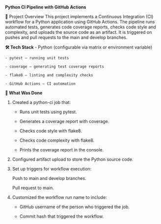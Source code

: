**Python CI Pipeline with GitHub Actions**

📌 Project Overview
This project implements a Continuous Integration (CI) workflow for a Python application using GitHub Actions.
The pipeline runs automated tests, generates code coverage reports, checks code style and complexity, and uploads the source code as an artifact.
It is triggered on pushes and pull requests to the main and develop branches.

**🛠 Tech Stack**
    - Python (configurable via matrix or environment variable)
    
    - pytest – running unit tests
    
    - coverage – generating test coverage reports
    
    - flake8 – linting and complexity checks
    
    - GitHub Actions – CI automation

**🚀 What Was Done**
1. Created a python-ci job that:

    - Runs unit tests using pytest.
    
    - Generates a coverage report with coverage.
    
    - Checks code style with flake8.
    
    - Checks code complexity with flake8.
    
    - Prints the coverage report in the console.

2. Configured artifact upload to store the Python source code.

3. Set up triggers for workflow execution:

    Push to main and develop branches.
    
    Pull request to main.

4. Customized the workflow run name to include:

    - GitHub username of the person who triggered the job.
    
    - Commit hash that triggered the workflow.
